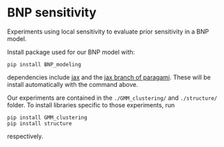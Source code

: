 # BNP sensitivity

Experiments using local sensitivity to evaluate prior sensitivity in a BNP model. 

Install package used for our BNP model with: 
```
pip install BNP_modeling
```

dependencies include [jax](https://jax.readthedocs.io/en/latest/index.html) and the [jax branch of paragami](https://github.com/rgiordan/paragami/tree/jax). These will be install automatically with the command above. 

Our experiments are contained in the `./GMM_clustering/` and `./structure/` folder. To install libraries specific to those experiments, run

```
pip install GMM_clustering
pip install structure
```
respectively. 


